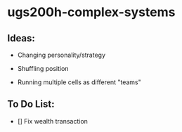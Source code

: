 # ugs200h-complex-systems

## Ideas:

- Changing personality/strategy

- Shuffling position

- Running multiple cells as different "teams"

## To Do List:

- [] Fix wealth transaction
